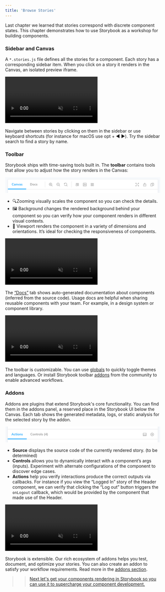 ```yaml
---
title: 'Browse Stories'
---
```


Last chapter we learned that stories correspond with discrete component states. This chapter demonstrates how to use Storybook as a workshop for building components.

### Sidebar and Canvas

A `*.stories.js` file defines all the stories for a component. Each story has a corresponding sidebar item. When you click on a story it renders in the Canvas, an isolated preview iframe.

<video autoPlay muted playsInline loop>
  <source
    src="example-browse-all-stories-optimized.mp4"
    type="video/mp4"
  />
</video>

Navigate between stories by clicking on them in the sidebar or use keyboard shortcuts (for instance for macOS use opt + ◀️ ▶️). Try the sidebar search to find a story by name.

### Toolbar

Storybook ships with time-saving tools built in. The **toolbar** contains tools that allow you to adjust how the story renders in the Canvas:

![Storybook toolbar](./toolbar.png)

- 🔍Zooming visually scales the component so you can check the details.
- 🖼 Background changes the rendered background behind your component so you can verify how your component renders in different visual contexts.
- 📱 Viewport renders the component in a variety of dimensions and orientations. It’s ideal for checking the responsiveness of components.

<video autoPlay muted playsInline loop>
  <source
    src="toolbar-walkthrough-optimized.mp4"
    type="video/mp4"
  />
</video>

The [“Docs”](../writing-docs/introduction) tab shows auto-generated documentation about components (inferred from the source code). Usage docs are helpful when sharing reusable components with your team. For example, in a design system or component library.

<video autoPlay muted playsInline loop>
  <source
    src="toolbar-docs-tab-optimized.mp4"
    type="video/mp4"
  />
</video>

The toolbar is customizable. You can use [globals](../essentials/toolbars-and-globals) to quickly toggle themes and languages. Or install Storybook toolbar [addons](../configure/user-interface#addons-description) from the community to enable advanced workflows.

### Addons

Addons are plugins that extend Storybook's core functionality. You can find them in the addons panel, a reserved place in the Storybook UI below the Canvas. Each tab shows the generated metadata, logs, or static analysis for the selected story by the addon.

![Storybook addon examples](./addons.png)

- **Source** displays the source code of the currently rendered story. (to be determined)
- **Controls** allows you to dynamically interact with a component’s args (inputs). Experiment with alternate configurations of the component to discover edge cases.
- **Actions** help you verify interactions produce the correct outputs via callbacks. For instance if you view the “Logged In” story of the Header component, we can verify that clicking the “Log out” button triggers the `onLogout` callback, which would be provided by the component that made use of the Header.

<video autoPlay muted playsInline loop>
  <source
    src="addons-walkthrough-optimized.mp4"
    type="video/mp4"
  />
</video>

Storybook is extensible. Our rich ecosystem of addons helps you test, document, and optimize your stories. You can also create an addon to satisfy your workflow requirements. Read more in the [addons section](../api/addons).

> > [Next let's get your components rendering in Storybook so you can use it to supercharge your component development.](./setup.md)
